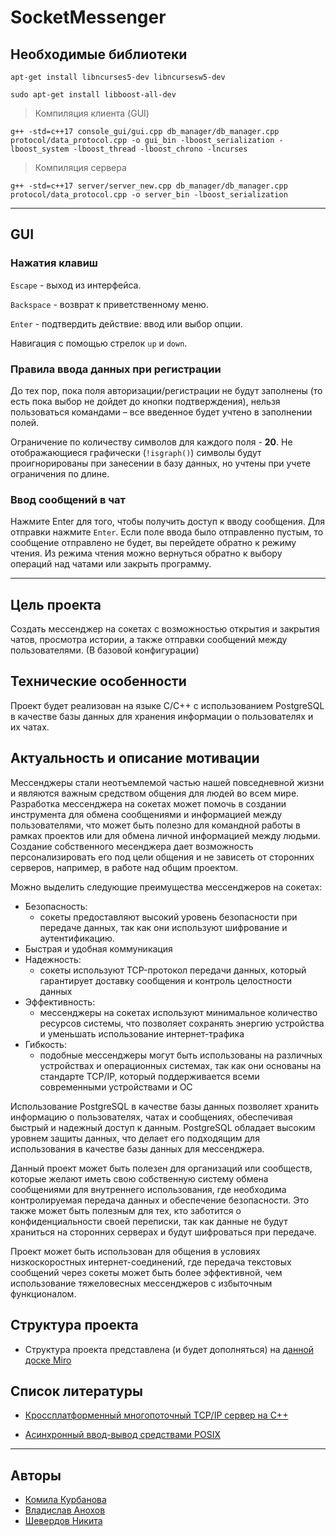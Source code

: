 # SocketMessenger

## Необходимые библиотеки

`apt-get install libncurses5-dev libncursesw5-dev`

`sudo apt-get install libboost-all-dev`

> Компиляция клиента (GUI)

`g++ -std=c++17 console_gui/gui.cpp db_manager/db_manager.cpp protocol/data_protocol.cpp -o gui_bin -lboost_serialization -lboost_system -lboost_thread -lboost_chrono -lncurses`

> Компиляция сервера
 
`g++ -std=c++17 server/server_new.cpp db_manager/db_manager.cpp protocol/data_protocol.cpp -o server_bin -lboost_serialization`

---

## GUI

### Нажатия клавиш

`Escape` - выход из интерфейса.

`Backspace` - возврат к приветственному меню.

`Enter` - подтвердить действие: ввод или выбор опции.

Навигация с помощью стрелок `up` и `down`.

### Правила ввода данных при регистрации

До тех пор, пока поля авторизации/регистрации не будут заполнены (то есть пока выбор не дойдет до кнопки подтверждения), нельзя пользоваться командами – все введенное будет учтено в заполнении полей.

Ограничение по количеству символов для каждого поля - **20**. Не отображающиеся графически (`!isgraph()`) символы будут проигнорированы при занесении в базу данных, но учтены при учете ограничения по длине.

### Ввод сообщений в чат

Нажмите Enter для того, чтобы получить доступ к вводу сообщения. Для отправки нажмите `Enter`. Если поле ввода было отправленно пустым, то сообщение отправлено не будет, вы перейдете обратно к режиму чтения.
Из режима чтения можно вернуться обратно к выбору операций над чатами или закрыть программу.

---

## Цель проекта

Создать мессенджер на сокетах с возможностью открытия и закрытия чатов, просмотра истории, а также отправки сообщений между пользователями. (В базовой конфигурации)

## Технические особенности

Проект будет реализован на языке C/С++ с использованием PostgreSQL в качестве базы данных для хранения информации о пользователях и их чатах.

## Актуальность и описание мотивации

Мессенджеры стали неотъемлемой частью нашей повседневной жизни и являются важным средством общения для людей во всем мире.
Разработка мессенджера на сокетах может помочь в создании инструмента для обмена сообщениями и информацией между пользователями,
что может быть полезно для командной работы в рамках проектов или для обмена личной информацией между людьми.
Создание собственного месенджера дает возможность персонализировать его под цели общения и не зависеть от сторонних серверов, например,
в работе над общим проектом.

Можно выделить следующие преимущества мессенджеров на сокетах:

- Безопасность:
  - сокеты предоставляют высокий уровень безопасности при передаче данных, так как они используют шифрование и аутентификацию.
- Быстрая и удобная коммуникация
- Надежность:
  - сокеты используют TCP-протокол передачи данных,
который гарантирует доставку сообщения и контроль целостности данных
- Эффективность:
  - мессенджеры на сокетах используют минимальное количество ресурсов системы, что позволяет сохранять энергию
устройства и уменьшать использование интернет-трафика
- Гибкость:
  - подобные мессенджеры могут быть использованы на различных устройствах и операционных системах, так как они основаны на
стандарте TCP/IP, который поддерживается всеми современными устройствами и ОС

Использование PostgreSQL в качестве базы данных позволяет хранить информацию о пользователях, чатах и сообщениях, обеспечивая быстрый и надежный доступ к данным.
PostgreSQL обладает высоким уровнем защиты данных, что делает его подходящим для использования в качестве базы данных для мессенджера.

Данный проект может быть полезен для организаций или сообществ, которые желают иметь свою собственную систему обмена сообщениями для внутреннего
использования, где необходима контролируемая передача данных и обеспечение безопасности. Это также может быть полезным для тех, кто заботится о конфиденциальности
своей переписки, так как данные не будут храниться на сторонних серверах и будут шифроваться при передаче.

Проект может быть использован для общения в условиях низкоскоростных интернет-соединений, где передача текстовых сообщений через сокеты может быть более
эффективной, чем использование тяжеловесных мессенджеров с избыточным функционалом.

## Структура проекта

- Структура проекта представлена (и будет дополняться) на [данной доске Miro](https://miro.com/welcomeonboard/Nkt5dmlNSFczRWo5em9lSVh0anpSaFJGc3VUSmNTRkt0YnRwckFjdnJWOXhmMTNUZk9tZ0lHWHJXdEYzcjhScHwzMDc0NDU3MzYxNDk0MDA1NDkzfDI=?share_link_id=894624831781)

## Список литературы

- [Кроссплатформенный многопоточный TCP/IP сервер на C++](https://habr.com/ru/post/503432)

- [Асинхронный ввод-вывод средствами POSIX](https://ps-group.github.io/os/nonblocking_io_posix)

--- 

## Авторы

- [Комила Курбанова](https://t.me/kvrmalin)
- [Владислав Анохов](https://t.me/pelanglene)
- [Шевердов Никита](https://t.me/pchelka_zh)